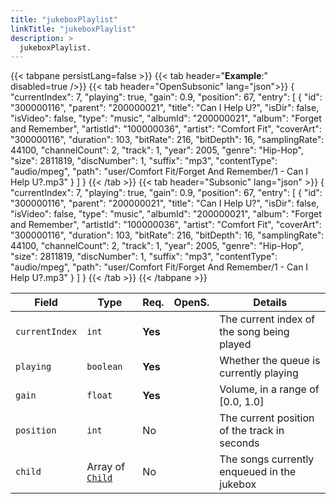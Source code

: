 ```yaml
---
title: "jukeboxPlaylist"
linkTitle: "jukeboxPlaylist"
description: >
  jukeboxPlaylist.
---
```


{{< tabpane persistLang=false >}}
{{< tab header="**Example**:" disabled=true />}}
{{< tab header="OpenSubsonic" lang="json">}}
{
  "currentIndex": 7,
  "playing": true,
  "gain": 0.9,
  "position": 67,
  "entry": [
    {
      "id": "300000116",
      "parent": "200000021",
      "title": "Can I Help U?",
      "isDir": false,
      "isVideo": false,
      "type": "music",
      "albumId": "200000021",
      "album": "Forget and Remember",
      "artistId": "100000036",
      "artist": "Comfort Fit",
      "coverArt": "300000116",
      "duration": 103,
      "bitRate": 216,
      "bitDepth": 16,
      "samplingRate": 44100,
      "channelCount": 2,
      "track": 1,
      "year": 2005,
      "genre": "Hip-Hop",
      "size": 2811819,
      "discNumber": 1,
      "suffix": "mp3",
      "contentType": "audio/mpeg",
      "path": "user/Comfort Fit/Forget And Remember/1 - Can I Help U?.mp3"
    }
  ]
}
{{< /tab >}}
{{< tab header="Subsonic" lang="json" >}}
{
  "currentIndex": 7,
  "playing": true,
  "gain": 0.9,
  "position": 67,
  "entry": [
    {
      "id": "300000116",
      "parent": "200000021",
      "title": "Can I Help U?",
      "isDir": false,
      "isVideo": false,
      "type": "music",
      "albumId": "200000021",
      "album": "Forget and Remember",
      "artistId": "100000036",
      "artist": "Comfort Fit",
      "coverArt": "300000116",
      "duration": 103,
      "bitRate": 216,
      "bitDepth": 16,
      "samplingRate": 44100,
      "channelCount": 2,
      "track": 1,
      "year": 2005,
      "genre": "Hip-Hop",
      "size": 2811819,
      "discNumber": 1,
      "suffix": "mp3",
      "contentType": "audio/mpeg",
      "path": "user/Comfort Fit/Forget And Remember/1 - Can I Help U?.mp3"
    }
  ]
}
{{< /tab >}}
{{< /tabpane >}}

| Field          | Type                         | Req.    | OpenS. | Details                                      |
| -------------- | ---------------------------- | ------- | ------ | -------------------------------------------- |
| `currentIndex` | `int`                        | **Yes** |        | The current index of the song being played   |
| `playing`      | `boolean`                    | **Yes** |        | Whether the queue is currently playing       |
| `gain`         | `float`                      | **Yes** |        | Volume, in a range of [0.0, 1.0]             |
| `position`     | `int`                        | No      |        | The current position of the track in seconds |
| `child`        | Array of [`Child`](../child) | No      |        | The songs currently enqueued in the jukebox  |
